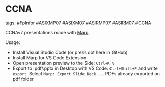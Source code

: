 # CCNA
tags: #FpInfor #ASIXMP07 #ASIXM07 #ASIRMP07 #ASIRM07 #CCNA

CCNAv7 presentations made with [Marp](https://marp.app/).

Usage:
- Install Visual Studio Code (or press dot here in GitHub)
- Install Marp for VS Code Extension
- Open presentation preview to the Side: `Ctrl+K V`
- Export to .pdf/.pptx in Desktop with VS Code: `Ctrl+Shift+P` and write `export`. Select `Marp: Export Slide Deck...`. PDFs already exported on pdf folder
